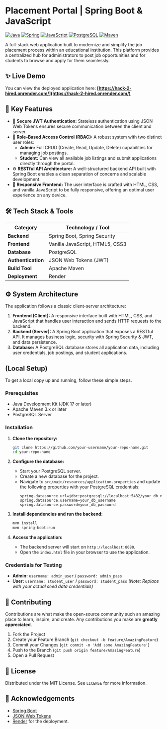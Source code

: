 # Placement Portal | Spring Boot & JavaScript

[![Java](https://img.shields.io/badge/Java-ED8B00?style=for-the-badge&logo=openjdk&logoColor=white)](https://www.java.com)
[![Spring](https://img.shields.io/badge/Spring-6DB33F?style=for-the-badge&logo=spring&logoColor=white)](https://spring.io/)
[![JavaScript](https://img.shields.io/badge/JavaScript-F7DF1E?style=for-the-badge&logo=javascript&logoColor=black)](https://www.javascript.com/)
[![PostgreSQL](https://img.shields.io/badge/PostgreSQL-4169E1?style=for-the-badge&logo=postgresql&logoColor=white)](https://www.postgresql.org/)
[![Maven](https://img.shields.io/badge/Maven-C71A36?style=for-the-badge&logo=apache-maven&logoColor=white)](https://maven.apache.org/)

A full-stack web application built to modernize and simplify the job placement process within an educational institution. This platform provides a centralized hub for administrators to post job opportunities and for students to browse and apply for them seamlessly.

## ✨ Live Demo

You can view the deployed application here:
**[https://hack-2-hired.onrender.com/](https://hack-2-hired.onrender.com/)**

## 🚀 Key Features

-   🔐 **Secure JWT Authentication:** Stateless authentication using JSON Web Tokens ensures secure communication between the client and server.
-   👤 **Role-Based Access Control (RBAC):** A robust system with two distinct user roles:
    -   **Admin:** Full CRUD (Create, Read, Update, Delete) capabilities for managing job postings.
    -   **Student:** Can view all available job listings and submit applications directly through the portal.
-   ⚙️ **RESTful API Architecture:** A well-structured backend API built with Spring Boot enables a clean separation of concerns and scalable development.
-   📱 **Responsive Frontend:** The user interface is crafted with HTML, CSS, and vanilla JavaScript to be fully responsive, offering an optimal user experience on any device.

## 🛠️ Tech Stack & Tools

| Category         | Technology / Tool                                  |
| ---------------- | -------------------------------------------------- |
| **Backend**      | Spring Boot, Spring Security                       |
| **Frontend**     | Vanilla JavaScript, HTML5, CSS3                    |
| **Database**     | PostgreSQL                                         |
| **Authentication**| JSON Web Tokens (JWT)                              |
| **Build Tool**   | Apache Maven                                       |
| **Deployment**   | Render                                             |

## ⚙️ System Architecture

The application follows a classic client-server architecture:

1.  **Frontend (Client):** A responsive interface built with HTML, CSS, and JavaScript that handles user interaction and sends HTTP requests to the backend.
2.  **Backend (Server):** A Spring Boot application that exposes a RESTful API. It manages business logic, security with Spring Security & JWT, and data persistence.
3.  **Database:** A PostgreSQL database stores all application data, including user credentials, job postings, and student applications.


## (Local Setup)

To get a local copy up and running, follow these simple steps.

### Prerequisites

-   Java Development Kit (JDK 17 or later)
-   Apache Maven 3.x or later
-   PostgreSQL Server

### Installation

1.  **Clone the repository:**
    ```sh
    git clone https://github.com/your-username/your-repo-name.git
    cd your-repo-name
    ```

2.  **Configure the database:**
    -   Start your PostgreSQL server.
    -   Create a new database for the project.
    -   Navigate to `src/main/resources/application.properties` and update the following properties with your PostgreSQL credentials:
        ```properties
        spring.datasource.url=jdbc:postgresql://localhost:5432/your_db_name
        spring.datasource.username=your_db_username
        spring.datasource.password=your_db_password
        ```

3.  **Install dependencies and run the backend:**
    ```sh
    mvn install
    mvn spring-boot:run
    ```

4.  **Access the application:**
    -   The backend server will start on `http://localhost:8080`.
    -   Open the `index.html` file in your browser to use the application.

### Credentials for Testing

-   **Admin:** `username: admin_user` / `password: admin_pass`
-   **User:** `username: student_user` / `password: student_pass`
    *(Note: Replace with your actual seed data credentials)*

## 🤝 Contributing

Contributions are what make the open-source community such an amazing place to learn, inspire, and create. Any contributions you make are **greatly appreciated**.

1.  Fork the Project
2.  Create your Feature Branch (`git checkout -b feature/AmazingFeature`)
3.  Commit your Changes (`git commit -m 'Add some AmazingFeature'`)
4.  Push to the Branch (`git push origin feature/AmazingFeature`)
5.  Open a Pull Request

## 📄 License

Distributed under the MIT License. See `LICENSE` for more information.

## 🙏 Acknowledgements

-   [Spring Boot](https://spring.io/projects/spring-boot)
-   [JSON Web Tokens](https://jwt.io/)
-   [Render](https://render.com/) for the deployment.